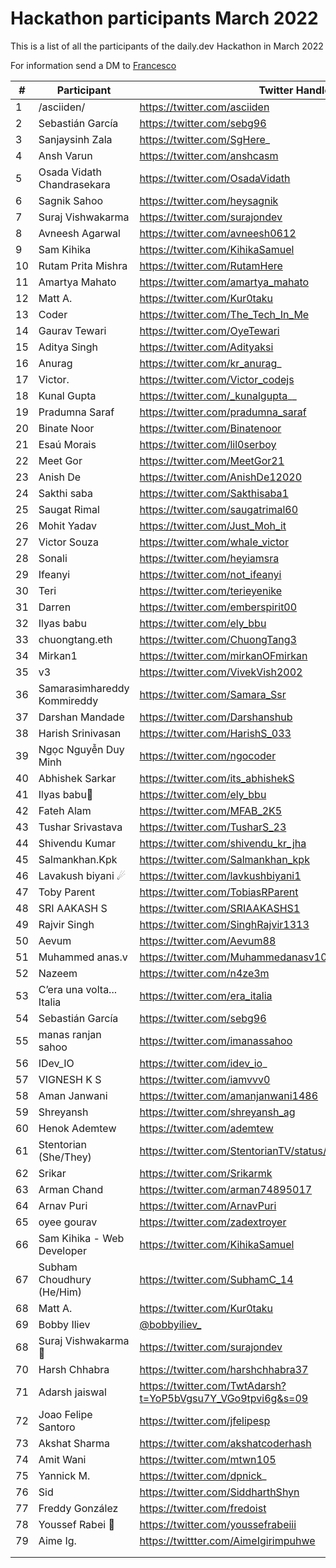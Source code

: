 # Hackathon participants March 2022

This is a list of all the participants of the daily.dev Hackathon in March 2022

For information send a DM to [Francesco](https://twitter.com/intent/follow?screen_name=FrancescoCiull4)

|#| Participant           | Twitter Handle | GitHub Handle
|-| ------------- | ------------- | ------------- |
|1|/asciiden/    |https://twitter.com/asciiden|https://github.com/asciiden|
|2|Sebastián García|https://twitter.com/sebg96|
|3|Sanjaysinh Zala|https://twitter.com/SgHere_|https://github.com/Zalasanjay
|4|Ansh Varun|https://twitter.com/anshcasm|https://github.com/anshcena|
|5|Osada Vidath Chandrasekara|https://twitter.com/OsadaVidath|
|6|Sagnik Sahoo|https://twitter.com/heysagnik|https://github.com/heysagnik|
|7|Suraj Vishwakarma|https://twitter.com/surajondev|
|8|Avneesh Agarwal|https://twitter.com/avneesh0612|https://github.com/avneesh0612
|9|Sam Kihika|https://twitter.com/KihikaSamuel|
|10|Rutam Prita Mishra|https://twitter.com/RutamHere|
|11|Amartya Mahato|https://twitter.com/amartya_mahato|
|12|Matt A.|https://twitter.com/Kur0taku|
|13|Coder|https://twitter.com/The_Tech_In_Me|
|14|Gaurav Tewari|https://twitter.com/OyeTewari|https://github.com/tewarig
|15|Aditya Singh|https://twitter.com/Adityaksi|
|16|Anurag|https://twitter.com/kr_anurag_|https://github.com/kr-anurag|
|17|Victor.|https://twitter.com/Victor_codejs|
|18|Kunal Gupta| https://twitter.com/_kunalgupta__|https://github.com/kunal22-gupta
|19|Pradumna Saraf|https://twitter.com/pradumna_saraf|https://github.com/Pradumnasaraf
|20|Binate Noor|https://twitter.com/Binatenoor|
|21|Esaú Morais|https://twitter.com/lil0serboy|https://github.com/esau-morais
|22|Meet Gor|https://twitter.com/MeetGor21|https://github.com/Mr-Destructive|
|23|Anish De|https://twitter.com/AnishDe12020|https://github.com/AnishDe12020|
|24|Sakthi saba |https://twitter.com/Sakthisaba1|
|25|Saugat Rimal|https://twitter.com/saugatrimal60|https://github.com/saugat-rimal
|26|Mohit Yadav|https://twitter.com/Just_Moh_it|https://github.com/Just-Moh-it
|27|Victor Souza|https://twitter.com/whale_victor|https://github.com/victor0x16|
|28|Sonali|https://twitter.com/heyiamsra|
|29|Ifeanyi|https://twitter.com/not_ifeanyi|
|30|Teri|https://twitter.com/terieyenike|
|31|Darren|https://twitter.com/emberspirit00|
|32|Ilyas babu|https://twitter.com/ely_bbu|
|33|chuongtang.eth|https://twitter.com/ChuongTang3|
|34|Mirkan1|https://twitter.com/mirkanOFmirkan|
|35|v3|https://twitter.com/VivekVish2002|
|36|Samarasimhareddy Kommireddy|https://twitter.com/Samara_Ssr|
|37|Darshan Mandade|https://twitter.com/Darshanshub|
|38|Harish Srinivasan|https://twitter.com/HarishS_033|
|39|Ngọc Nguyễn Duy Minh|https://twitter.com/ngocoder|
|40|Abhishek Sarkar|https://twitter.com/its_abhishekS|
|41|Ilyas babu🌱|https://twitter.com/ely_bbu|
|42|Fateh Alam|https://twitter.com/MFAB_2K5|
|43|Tushar Srivastava|https://twitter.com/TusharS_23|
|44|Shivendu Kumar|https://twitter.com/shivendu_kr_jha|
|45|Salmankhan.Kpk|https://twitter.com/Salmankhan_kpk|
|46|Lavakush biyani ☄|https://twitter.com/lavkushbiyani1|
|47|Toby Parent|https://twitter.com/TobiasRParent|
|48|SRI AAKASH S|https://twitter.com/SRIAAKASHS1|
|49|Rajvir Singh|https://twitter.com/SinghRajvir1313|
|50|Aevum|https://twitter.com/Aevum88|
|51|Muhammed anas.v|https://twitter.com/Muhammedanasv10|
|52|Nazeem|https://twitter.com/n4ze3m|
|53|C’era una volta... Italia|https://twitter.com/era_italia|
|54|Sebastián García|https://twitter.com/sebg96|
|55|manas ranjan sahoo|https://twitter.com/imanassahoo|
|56|IDev_IO|https://twitter.com/idev_io_|
|57|VIGNESH K S|https://twitter.com/iamvvv0|
|58|Aman Janwani|https://twitter.com/amanjanwani1486|
|59|Shreyansh|https://twitter.com/shreyansh_ag|
|60|Henok Ademtew|https://twitter.com/ademtew|
|61|Stentorian (She/They)|https://twitter.com/StentorianTV/status/1499797843384713223|
|62|Srikar|https://twitter.com/Srikarmk|
|63|Arman Chand|https://twitter.com/arman74895017|
|64|Arnav Puri|https://twitter.com/ArnavPuri|https://github.com/ArnavPuri|
|65|oyee gourav|https://twitter.com/zadextroyer|
|66|Sam Kihika - Web Developer|https://twitter.com/KihikaSamuel|
|67|Subham Choudhury (He/Him)|https://twitter.com/SubhamC_14|
|68|Matt A.|https://twitter.com/Kur0taku|
|69|Bobby Iliev|[@bobbyiliev_](https://twitter.com/bobbyiliev_)|https://github.com/bobbyiliev|
|68|Suraj Vishwakarma🚀|https://twitter.com/surajondev|
|70|Harsh Chhabra |https://twitter.com/harshchhabra37|https://github.com/harshchhabra37
|71|Adarsh jaiswal|https://twitter.com/TwtAdarsh?t=YoP5bVgsu7Y_VGo9tpvi6g&s=09|https://github.com/Adarsh-jaiss|
|72|Joao Felipe Santoro|https://twitter.com/jfelipesp|https://github.com/joao-felipe-santoro
|73|Akshat Sharma |https://twitter.com/akshatcoderhash|https://github.com/akshatcoder-hash|
|74|Amit Wani|https://twitter.com/mtwn105|https://github.com/mtwn105
|75|Yannick M.|https://twitter.com/dpnick_|
|76|Sid|https://twitter.com/SiddharthShyn|https://github.com/SiddharthShyniben|
|77|Freddy González|https://twitter.com/fredoist|https://github.com/fredoist
|78|Youssef Rabei 🚀 |https://twitter.com/youssefrabeiii|https://github.com/youssefrabeiii
|79|Aime Ig.|https://twittter.com/AimeIgirimpuhwe|https://github.com/igaimerca
||||
||||
